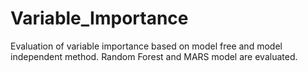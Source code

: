 # Variable_Importance
Evaluation of variable importance based on model free and model independent method. Random Forest and MARS model are evaluated.
